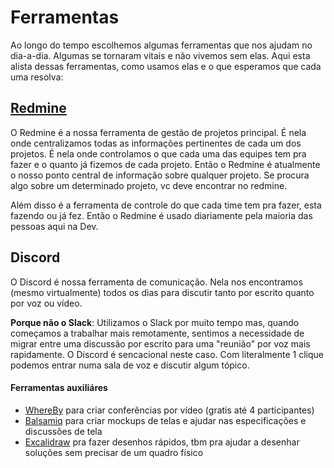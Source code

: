 # Ferramentas
Ao longo do tempo escolhemos algumas ferramentas que nos ajudam no dia-a-dia. Algumas se tornaram vitais e não vivemos
sem elas. Aqui esta alista dessas ferramentas, como usamos elas e o que esperamos que cada uma resolva:

## [Redmine](http://devmaker.redmineup.com/)
O Redmine é a nossa ferramenta de gestão de projetos principal. É nela onde centralizamos todas as informações
pertinentes de cada um dos projetos. É nela onde controlamos o que cada uma das equipes tem pra fazer e o quanto já
fizemos de cada projeto. Então o Redmine é atualmente o nosso ponto central de informação sobre qualquer projeto. Se procura algo sobre um determinado projeto, vc deve encontrar no redmine.

Além disso é a ferramenta de controle do que cada time tem pra fazer, esta fazendo ou já fez. Então o Redmine é usado
diariamente pela maioria das pessoas aqui na Dev. 

## Discord
O Discord é nossa ferramenta de comunicação. Nela nos encontramos (mesmo virtualmente) todos os dias para discutir tanto
por escrito quanto por voz ou vídeo. 

**Porque não o Slack**: Utilizamos o Slack por muito tempo mas, quando começamos a trabalhar mais remotamente,
sentimos a necessidade de migrar entre uma discussão por escrito para uma "reunião" por voz mais rapidamente. O Discord
é sencacional neste caso. Com literalmente 1 clique podemos entrar numa sala de voz e discutir algum tópico.


#### Ferramentas auxiliáres
- [WhereBy](http://whereby.com/) para criar conferências por vídeo (gratis até 4 participantes)
- [Balsamiq](http://balsamiq.com/) para criar mockups de telas e ajudar nas especificações e discussões de tela
- [Excalidraw](https://excalidraw.com) pra fazer desenhos rápidos, tbm pra ajudar a desenhar soluções sem precisar de um
  quadro físico 

